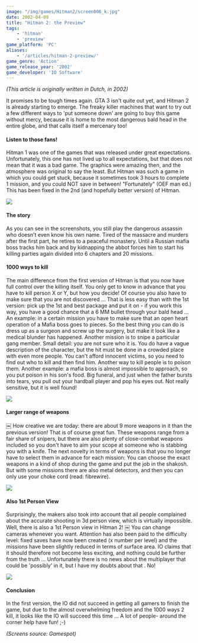 ```yaml
---
image: "/img/games/Hitman2/screen006_k.jpg"
date: 2002-04-09
title: "Hitman 2: the Preview"
tags:
    - 'hitman'
    - 'preview'
game_platform: 'PC'
aliases:
    - '/articles/hitman-2-preview/'
game_genre: 'Action'
game_release_year: '2002'
game_developer: 'IO Software'
---
```


_(This article is originally written in Dutch, in 2002)_

It promises to be tough times again. GTA 3 isn't quite out yet, and Hitman 2 is already starting to emerge. The freaky killer machines that want to try out a few different ways to 'put someone down' are going to buy this game without mercy, because it is home to the most dangerous bald head in the entire globe, and that calls itself a mercenary too!

#### Listen to those fans!

Hitman 1 was one of the games that was released under great expectations. Unfortunately, this one has not lived up to all expectations, but that does not mean that it was a bad game. The graphics were amazing then, and the atmosphere was original to say the least. But Hitman was such a game in which you could get stuck, because it sometimes took 3 hours to complete 1 mission, and you could NOT save in between! "Fortunately" (OEF man ed.) This has been fixed in the 2nd (and hopefully better version) of Hitman.

![](/img/games/Hitman2/screen010.jpg)

#### The story

As you can see in the screenshots, you still play the dangerous assassin who doesn't even know his own name. Tired of the massacre and murders after the first part, he retires to a peaceful monastery. Until a Russian mafia boss tracks him back and by kidnapping the abbot forces him to start his killing parties again divided into 6 chapters and 20 missions.

#### 1000 ways to kill

The main difference from the first version of Hitman is that you now have full control over the killing itself. You only get to know in advance that you have to kill person X or Y, but how you decide! Of course you also have to make sure that you are not discovered ... That is less easy than with the 1st version: pick up the 1st and best package and put it on - if you work this way, you have a good chance that a 6 MM bullet through your bald head ... An example: in a certain mission you have to make sure that an open heart operation of a Mafia boss goes to pieces. So the best thing you can do is dress up as a surgeon and screw up the surgery, but make it look like a medical blunder has happened. Another mission is to snipe a particular gang member. Small detail: you are not sure who it is. You do have a vague description of the character, but the hit must be done in a crowded place with even more people. You can't afford innocent victims, so you need to find out who to kill and then find him. Another way to kill people is to poison them. Another example: a mafia boss is almost impossible to approach, so you put poison in his son's food. Big funeral, and just when the father bursts into tears, you pull out your hardball player and pop his eyes out. Not really sensitive, but it is well found!

![](/img/games/Hitman2/screen002.jpg)

#### Larger range of weapons
￼
How creative we are today: there are about 9 more weapons in it than the previous version! That is of course great fun. These weapons range from a fair share of snipers, but there are also plenty of close-combat weapons included so you don't have to aim your scope at someone who is stabbing you with a knife. The next novelty in terms of weapons is that you no longer have to select them in advance for each mission: You can choose the exact weapons in a kind of shop during the game and put the job in the shakosh. But with some missions there are also metal detectors, and then you can only use your choke cord (read: fibrewire).

![](/img/games/Hitman2/screen008.jpg)

#### Also 1st Person View

Surprisingly, the makers also took into account that all people complained about the accurate shooting in 3d person view, which is virtually impossible. Well, there is also a 1st Person view in Hitman 2!
￼
You can change cameras whenever you want. Attention has also been paid to the difficulty level: fixed saves have now been created (x number per level) and the missions have been slightly reduced in terms of surface area. IO claims that it should therefore not become less exciting, and nothing could be further from the truth ... Unfortunately there is no news about the multiplayer that could be 'possibly' in it, but I have my doubts about that . No!

![](/img/games/Hitman2/screen001.jpg)

#### Conclusion

In the first version, the IO did not succeed in getting all gamers to finish the game, but due to the almost overwhelming freedom and the 1000 ways 2 kill, it looks like the IO will succeed this time ... A lot of people- around the corner help have fun! ;-)

_(Screens source: Gamespot)_
